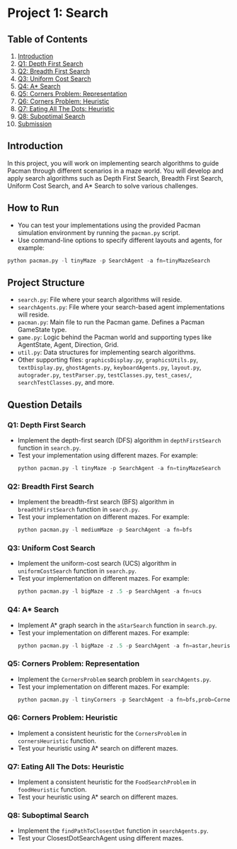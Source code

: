# Project 1: Search

## Table of Contents
1. [Introduction](#introduction)
2. [Q1: Depth First Search](#q1-depth-first-search)
3. [Q2: Breadth First Search](#q2-breadth-first-search)
4. [Q3: Uniform Cost Search](#q3-uniform-cost-search)
5. [Q4: A* Search](#q4-a-star-search)
6. [Q5: Corners Problem: Representation](#q5-corners-problem-representation)
7. [Q6: Corners Problem: Heuristic](#q6-corners-problem-heuristic)
8. [Q7: Eating All The Dots: Heuristic](#q7-eating-all-the-dots-heuristic)
9. [Q8: Suboptimal Search](#q8-suboptimal-search)
10. [Submission](#submission)

## Introduction
In this project, you will work on implementing search algorithms to guide Pacman through different scenarios in a maze world. You will develop and apply search algorithms such as Depth First Search, Breadth First Search, Uniform Cost Search, and A* Search to solve various challenges.

## How to Run
- You can test your implementations using the provided Pacman simulation environment by running the `pacman.py` script.
- Use command-line options to specify different layouts and agents, for example:
```python
python pacman.py -l tinyMaze -p SearchAgent -a fn=tinyMazeSearch
```

## Project Structure
- `search.py`: File where your search algorithms will reside.
- `searchAgents.py`: File where your search-based agent implementations will reside.
- `pacman.py`: Main file to run the Pacman game. Defines a Pacman GameState type.
- `game.py`: Logic behind the Pacman world and supporting types like AgentState, Agent, Direction, Grid.
- `util.py`: Data structures for implementing search algorithms.
- Other supporting files: `graphicsDisplay.py`, `graphicsUtils.py`, `textDisplay.py`, `ghostAgents.py`, `keyboardAgents.py`, `layout.py`, `autograder.py`, `testParser.py`, `testClasses.py`, `test_cases/`, `searchTestClasses.py`, and more.

## Question Details

### Q1: Depth First Search
- Implement the depth-first search (DFS) algorithm in `depthFirstSearch` function in `search.py`.
- Test your implementation using different mazes. For example:
  ```python
  python pacman.py -l tinyMaze -p SearchAgent -a fn=tinyMazeSearch
  ```

### Q2: Breadth First Search
- Implement the breadth-first search (BFS) algorithm in `breadthFirstSearch` function in `search.py`.
- Test your implementation on different mazes. For example:
  ```python
  python pacman.py -l mediumMaze -p SearchAgent -a fn=bfs
  ```

### Q3: Uniform Cost Search
- Implement the uniform-cost search (UCS) algorithm in `uniformCostSearch` function in `search.py`.
- Test your implementation on different mazes. For example:
  ```python
  python pacman.py -l bigMaze -z .5 -p SearchAgent -a fn=ucs
  ```

### Q4: A* Search
- Implement A* graph search in the `aStarSearch` function in `search.py`.
- Test your implementation on different mazes. For example:
  ```python
  python pacman.py -l bigMaze -z .5 -p SearchAgent -a fn=astar,heuristic=manhattanHeuristic
  ```

### Q5: Corners Problem: Representation
- Implement the `CornersProblem` search problem in `searchAgents.py`.
- Test your implementation on different mazes. For example:
  ```python
  python pacman.py -l tinyCorners -p SearchAgent -a fn=bfs,prob=CornersProblem
  ```

### Q6: Corners Problem: Heuristic
- Implement a consistent heuristic for the `CornersProblem` in `cornersHeuristic` function.
- Test your heuristic using A* search on different mazes.

### Q7: Eating All The Dots: Heuristic
- Implement a consistent heuristic for the `FoodSearchProblem` in `foodHeuristic` function.
- Test your heuristic using A* search on different mazes.

### Q8: Suboptimal Search
- Implement the `findPathToClosestDot` function in `searchAgents.py`.
- Test your ClosestDotSearchAgent using different mazes.
